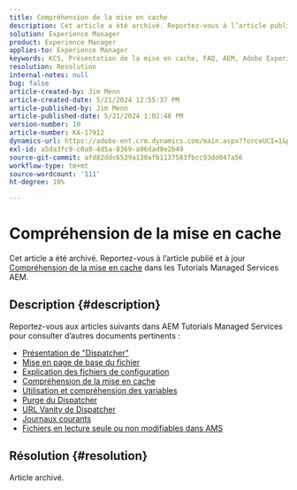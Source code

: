 ```yaml
---
title: Compréhension de la mise en cache
description: Cet article a été archivé. Reportez-vous à l’article publié et à jour Présentation de la mise en cache dans AEM Tutorials Managed Services.
solution: Experience Manager
product: Experience Manager
applies-to: Experience Manager
keywords: KCS, Présentation de la mise en cache, FAQ, AEM, Adobe Experience Manager
resolution: Resolution
internal-notes: null
bug: false
article-created-by: Jim Menn
article-created-date: 5/21/2024 12:55:37 PM
article-published-by: Jim Menn
article-published-date: 5/21/2024 1:02:48 PM
version-number: 10
article-number: KA-17912
dynamics-url: https://adobe-ent.crm.dynamics.com/main.aspx?forceUCI=1&pagetype=entityrecord&etn=knowledgearticle&id=bbf9b468-7117-ef11-9f8a-6045bd006268
exl-id: a5da3fc9-c0a0-4d5a-8369-a96dad9e2b49
source-git-commit: afd82ddc6539a130afb1137583fbcc93dd047a56
workflow-type: tm+mt
source-wordcount: '111'
ht-degree: 10%

---
```


# Compréhension de la mise en cache


Cet article a été archivé. Reportez-vous à l’article publié et à jour [Compréhension de la mise en cache](https://experienceleague.adobe.com/docs/experience-manager-learn/ams/dispatcher/understanding-cache.html) dans les Tutorials Managed Services AEM.

## Description {#description}


Reportez-vous aux articles suivants dans AEM Tutorials Managed Services pour consulter d’autres documents pertinents :

- [Présentation de &quot;Dispatcher&quot;](https://experienceleague.adobe.com/docs/experience-manager-learn/ams/dispatcher/what-is-the-dispatcher.html)
- [Mise en page de base du fichier](https://experienceleague.adobe.com/docs/experience-manager-learn/ams/dispatcher/basic-file-layout.html?lang=en)
- [Explication des fichiers de configuration](https://experienceleague.adobe.com/docs/experience-manager-learn/ams/dispatcher/explanation-config-files.html)
- [Compréhension de la mise en cache](https://experienceleague.adobe.com/docs/experience-manager-learn/ams/dispatcher/understanding-cache.html)
- [Utilisation et compréhension des variables](https://experienceleague.adobe.com/docs/experience-manager-learn/ams/dispatcher/variables.html)
- [Purge du Dispatcher](https://experienceleague.adobe.com/docs/experience-manager-learn/ams/dispatcher/disp-flushing.html)
- [URL Vanity de Dispatcher](https://experienceleague.adobe.com/docs/experience-manager-learn/ams/dispatcher/disp-vanity-url.html)
- [Journaux courants](https://experienceleague.adobe.com/docs/experience-manager-learn/ams/dispatcher/common-logs.html)
- [Fichiers en lecture seule ou non modifiables dans AMS](https://experienceleague.adobe.com/docs/experience-manager-learn/ams/dispatcher/immutable-files.html)



## Résolution {#resolution}


Article archivé.
